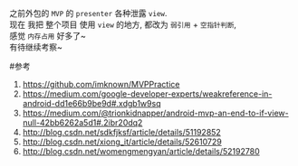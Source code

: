 之前外包的 `MVP` 的 `presenter` 各种泄露 `view`.  
现在 我把 整个项目 使用 `view` 的地方, 都改为 `弱引用` + `空指针判断`,  
感觉 `内存占用` 好多了~  
有待继续考察~

#参考
1. https://github.com/imknown/MVPPractice
2. https://medium.com/google-developer-experts/weakreference-in-android-dd1e66b9be9d#.xdgb1w9sq
3. https://medium.com/@trionkidnapper/android-mvp-an-end-to-if-view-null-42bb6262a5d1#.2ibr20dq2
4. http://blog.csdn.net/sdkfjksf/article/details/51192852
5. http://blog.csdn.net/xiong_it/article/details/52610729
6. http://blog.csdn.net/womengmengyan/article/details/52192780
